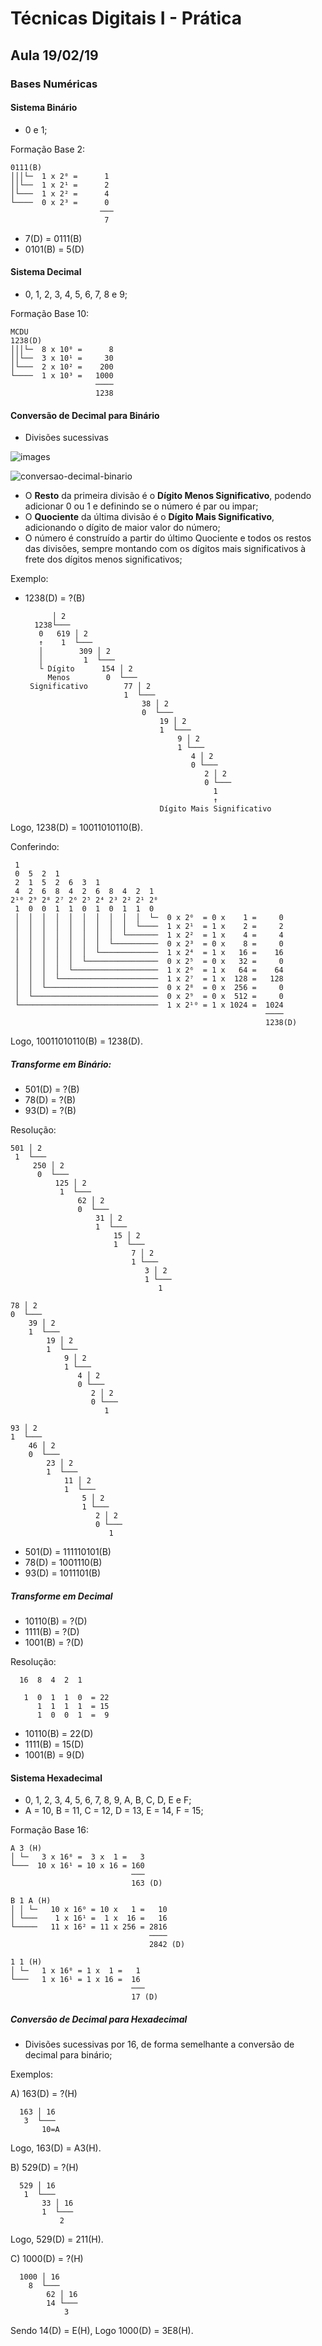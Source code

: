 # Técnicas Digitais I - Prática

## Aula 19/02/19
### Bases Numéricas

#### Sistema Binário

* 0 e 1;

Formação Base 2:

    0111(B)
    │││└─  1 x 2⁰ =      1
    ││└──  1 x 2¹ =      2
    │└───  1 x 2² =      4
    └────  0 x 2³ =      0
                        ───
                         7

* 7(D) = 0111(B)
* 0101(B) = 5(D)

#### Sistema Decimal

* 0, 1, 2, 3, 4, 5, 6, 7, 8 e 9;

Formação Base 10:

    MCDU
    1238(D)
    │││└─  8 x 10⁰ =      8
    ││└──  3 x 10¹ =     30
    │└───  2 x 10² =    200
    └────  1 x 10³ =   1000
                       ────
                       1238

#### Conversão de Decimal para Binário

* Divisões sucessivas

![images](https://user-images.githubusercontent.com/9437498/53417939-6782cd00-39b5-11e9-95ac-d17d64679494.png)

![conversao-decimal-binario](https://user-images.githubusercontent.com/9437498/53418064-b6c8fd80-39b5-11e9-9a4f-df0c7e1fe1e1.jpg)

* O **Resto** da primeira divisão é o **Dígito Menos Significativo**, podendo adicionar 0 ou 1 e definindo se o número é par ou impar;
* O **Quociente** da última divisão é o **Dígito Mais Significativo**, adicionando o dígito de maior valor do número;
* O número é construído a partir do último Quociente e todos os restos das divisões, sempre montando com os dígitos mais significativos à frete dos dígitos menos significativos;

Exemplo:

* 1238(D) = ?(B)

            │ 2
        1238└───
         0   619 │ 2 
         ↑    1  └───
         │        309 │ 2
         │         1  └───
         └ Dígito      154 │ 2
           Menos        0  └───
       Significativo        77 │ 2
                            1  └───
                                38 │ 2
                                0  └───
                                    19 │ 2 
                                    1  └───
                                        9 │ 2
                                        1 └───
                                           4 │ 2
                                           0 └───
                                              2 │ 2  
                                              0 └───
                                                1
                                                ↑
                                    Dígito Mais Significativo

Logo, 1238(D) = 10011010110(B).

Conferindo:

     1
     0  5  2  1
     2  1  5  2  6  3  1
     4  2  6  8  4  2  6  8  4  2  1
    2¹⁰ 2⁹ 2⁸ 2⁷ 2⁶ 2⁵ 2⁴ 2³ 2² 2¹ 2⁰
     1  0  0  1  1  0  1  0  1  1  0
     │  │  │  │  │  │  │  │  │  │  └─  0 x 2⁰  = 0 x    1 =     0
     │  │  │  │  │  │  │  │  │  └────  1 x 2¹  = 1 x    2 =     2
     │  │  │  │  │  │  │  │  └───────  1 x 2²  = 1 x    4 =     4
     │  │  │  │  │  │  │  └──────────  0 x 2³  = 0 x    8 =     0
     │  │  │  │  │  │  └─────────────  1 x 2⁴  = 1 x   16 =    16
     │  │  │  │  │  └────────────────  0 x 2⁵  = 0 x   32 =     0
     │  │  │  │  └───────────────────  1 x 2⁶  = 1 x   64 =    64
     │  │  │  └──────────────────────  1 x 2⁷  = 1 x  128 =   128 
     │  │  └─────────────────────────  0 x 2⁸  = 0 x  256 =     0
     │  └────────────────────────────  0 x 2⁹  = 0 x  512 =     0
     └───────────────────────────────  1 x 2¹⁰ = 1 x 1024 =  1024
                                                             ────
                                                             1238(D)

Logo, 10011010110(B) = 1238(D).

##### Transforme em Binário:

* 501(D) = ?(B)
* 78(D) = ?(B)
* 93(D) = ?(B)

Resolução:

    501 │ 2
     1  └───
         250 │ 2
          0  └───
              125 │ 2
               1  └───
                   62 │ 2
                   0  └───
                       31 │ 2
                       1  └───
                           15 │ 2
                           1  └───
                               7 │ 2
                               1 └───
                                  3 │ 2
                                  1 └───
                                     1

    78 │ 2
    0  └───
        39 │ 2
        1  └───
            19 │ 2
            1  └───
                9 │ 2
                1 └───
                   4 │ 2
                   0 └───
                      2 │ 2
                      0 └───
                         1

    93 │ 2
    1  └───
        46 │ 2
        0  └───
            23 │ 2
            1  └───
                11 │ 2
                1  └───
                    5 │ 2
                    1 └───
                       2 │ 2
                       0 └───
                          1

* 501(D) = 111110101(B)
* 78(D) = 1001110(B)
* 93(D) = 1011101(B)

##### Transforme em Decimal

* 10110(B) = ?(D)
* 1111(B) = ?(D)
* 1001(B) = ?(D)

Resolução:

      16  8  4  2  1

       1  0  1  1  0  = 22
          1  1  1  1  = 15
          1  0  0  1  =  9

* 10110(B) = 22(D)
* 1111(B) = 15(D)
* 1001(B) = 9(D)

#### Sistema Hexadecimal

* 0, 1, 2, 3, 4, 5, 6, 7, 8, 9, A, B, C, D, E e F;
* A = 10, B = 11, C = 12, D = 13, E = 14, F = 15;

Formação Base 16:

    A 3 (H)
    │ └─   3 x 16⁰ =  3 x  1 =   3
    └───  10 x 16¹ = 10 x 16 = 160
                               ───
                               163 (D)

    B 1 A (H)
    │ │ └─   10 x 16⁰ = 10 x   1 =   10
    │ └───    1 x 16¹ =  1 x  16 =   16
    └─────   11 x 16² = 11 x 256 = 2816
                                   ────
                                   2842 (D)

    1 1 (H)
    │ └─   1 x 16⁰ = 1 x  1 =   1
    └───   1 x 16¹ = 1 x 16 =  16
                               ───
                               17 (D)

##### Conversão de Decimal para Hexadecimal

* Divisões sucessivas por 16, de forma semelhante a conversão de decimal para binário;

Exemplos:

A) 163(D) = ?(H)

      163 │ 16
       3  └───
           10=A

Logo, 163(D) = A3(H).

B) 529(D) = ?(H)

      529 │ 16
       1  └───
           33 │ 16
           1  └───
               2

Logo, 529(D) = 211(H).

C) 1000(D) = ?(H)

      1000 │ 16
        8  └───
            62 │ 16
            14 └───
                3

Sendo 14(D) = E(H), Logo 1000(D) = 3E8(H).